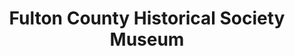 ---
layout: repo
title: "Fulton County Historical Society Museum"
id: 14077
permalink: repos/14077/
---